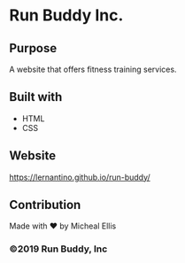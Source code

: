 # Run Buddy Inc.

## Purpose

A website that offers fitness training services.

## Built with

- HTML
- CSS

## Website

https://lernantino.github.io/run-buddy/

## Contribution

Made with ❤️ by Micheal Ellis

### ©️2019 Run Buddy, Inc 
